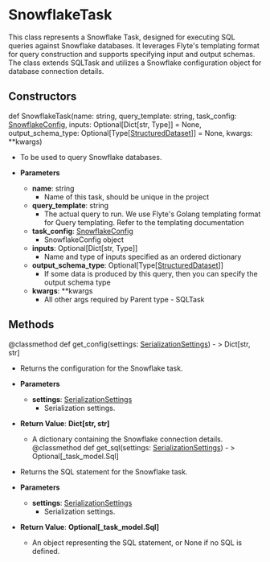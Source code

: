 # SnowflakeTask

This class represents a Snowflake Task, designed for executing SQL queries against Snowflake databases. It leverages Flyte&#x27;s templating format for query construction and supports specifying input and output schemas. The class extends SQLTask and utilizes a Snowflake configuration object for database connection details.

## Constructors
def SnowflakeTask(name: string, query_template: string, task_config: [SnowflakeConfig](flytekitplugins_snowflake_task_snowflakeconfig), inputs: Optional[Dict[str, Type]] = None, output_schema_type: Optional[Type[[StructuredDataset](flytekit_types_structured_structured_dataset_structureddataset)]] = None, kwargs: **kwargs)
-  To be used to query Snowflake databases.
- **Parameters**

  - **name**: string
    - Name of this task, should be unique in the project
  - **query_template**: string
    - The actual query to run. We use Flyte&#x27;s Golang templating format for Query templating.
          Refer to the templating documentation
  - **task_config**: [SnowflakeConfig](flytekitplugins_snowflake_task_snowflakeconfig)
    - SnowflakeConfig object
  - **inputs**: Optional[Dict[str, Type]]
    - Name and type of inputs specified as an ordered dictionary
  - **output_schema_type**: Optional[Type[[StructuredDataset](flytekit_types_structured_structured_dataset_structureddataset)]]
    - If some data is produced by this query, then you can specify the output schema type
  - **kwargs**: **kwargs
    - All other args required by Parent type - SQLTask



## Methods
@classmethod
def get_config(settings: [SerializationSettings](flytekit_configuration_serializationsettings)) - > Dict[str, str]
-  Returns the configuration for the Snowflake task.
- **Parameters**

  - **settings**: [SerializationSettings](flytekit_configuration_serializationsettings)
    - Serialization settings.

- **Return Value**:
**Dict[str, str]**
  - A dictionary containing the Snowflake connection details.
@classmethod
def get_sql(settings: [SerializationSettings](flytekit_configuration_serializationsettings)) - > Optional[_task_model.Sql]
-  Returns the SQL statement for the Snowflake task.
- **Parameters**

  - **settings**: [SerializationSettings](flytekit_configuration_serializationsettings)
    - Serialization settings.

- **Return Value**:
**Optional[_task_model.Sql]**
  - An object representing the SQL statement, or None if no SQL is defined.
